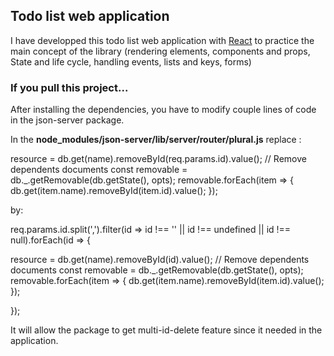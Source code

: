 ## Todo list web application

I have developped this todo list web application with [React]('https://reactjs.org/) to practice the main concept of the library (rendering elements, components and props, State and life cycle, handling events, lists and keys, forms)

### If you pull this project...

After installing the dependencies, you have to modify couple lines of code in the json-server package.

In the **node_modules/json-server/lib/server/router/plural.js** replace :

resource = db.get(name).removeById(req.params.id).value(); // Remove dependents documents
const removable = db._.getRemovable(db.getState(), opts);
removable.forEach(item => {
db.get(item.name).removeById(item.id).value();
});

by:

req.params.id.split(',').filter(id => id !== '' || id !== undefined || id !== null).forEach(id => {
			
  resource = db.get(name).removeById(id).value(); // Remove dependents documents
  const removable = db._.getRemovable(db.getState(), opts);
  removable.forEach(item => {
	db.get(item.name).removeById(item.id).value();
  });

});

It will allow the package to get multi-id-delete feature since it needed in the application.